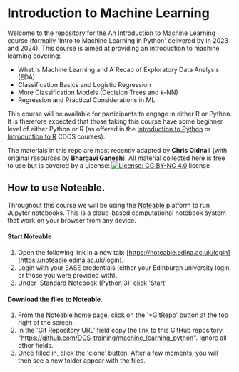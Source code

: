 # Introduction to Machine Learning
Welcome to the repository for the An Introduction to Machine Learning course (formally 'Intro to Machine Learning in Python' delivered by in 2023 and 2024). This course is aimed at providing an introduction to machine learning covering:

- What Is Machine Learning and A Recap of Exploratory Data Analysis (EDA)
- Classification Basics and Logistic Regression
- More Classification Models (Decision Trees and k-NN)
- Regression and Practical Considerations in ML

This course will be available for participants to engage in either R or Python. It is therefore expected that those taking this course have some beginner level of either Python or R (as offered in the [Introduction to Python](https://github.com/DCS-training/IntroToPython?tab=readme-ov-file) or [Introduction to R](https://github.com/DCS-training/IntroToRAndRStudio) CDCS courses).

The materials in this repo are most recently adapted by **Chris Oldnall** (with original resources by **Bhargavi Ganesh**). All material collected here is free to use but is covered by a License: [![License: CC BY-NC 4.0](https://licensebuttons.net/l/by-nc/4.0/80x15.png)](https://creativecommons.org/licenses/by-nc/4.0/) license

## How to use Noteable.

Throughout this course we will be using the [Noteable](https://noteable.edina.ac.uk/) platform to run Jupyter notebooks. This is a cloud-based computational notebook system that work on your browser from any device.

#### Start Noteable
1.  Open the following link in a new tab:  [https://noteable.edina.ac.uk/login](https://noteable.edina.ac.uk/login).
2.  Login with your EASE credentials (either your Edinburgh university login, or those you were provided with).
3.  Under 'Standard Notebook (Python 3)' click 'Start'
   
#### Download the files to Noteable.
1.  From the Noteable home page, click on the '+GitRepo' button at the top right of the screen.
2.  In the 'Git Repository URL' field copy the link to this GitHub repository, "https://github.com/DCS-training/machine_learning_python". Ignore all other fields.
3.  Once filled in, click the 'clone' button. After a few moments, you will then see a new folder appear with the files.
